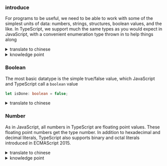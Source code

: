### introduce
For programs to be useful, we need to be able to work with some of the simplest units of data: numbers, strings, structures, boolean values, and the like. In TypeScript, we support much the same types as you would expect in JavaScript, with a convenient enumeration type thrown in to help things along

<details>
  <summary>translate to chinese</summary>
  
  为了让程序成为有用的，我们需要和一些最简单的数据数据单元：数值，字符串，结构体，布尔值等等一起工作。在`TypeScript`中，我们支持了许多你在`JavaScript`中所期望的类似的类型，并且还有枚举类型以帮助处理问题
</details>

<details>
  <summary>knowledge point</summary>
  
  ![](https://raw.githubusercontent.com/wangkaiwd/drawing-bed/master/english-ts-basic-type-introduce.png)
</details>

### Boolean
The most basic datatype is the simple true/false value, which JavaScript and TypeScript call a `boolean` value
```typescript
let isDone: boolean = false;
```

<details>
  <summary>translate to chinese</summary>
  
  最基础的数据类型是简单的`true/false`值，这个值在`JavaScript`和`TypeScript`中叫做`boolean`值
</details>

### Number
As in JavaScript, all numbers in TypeScript are floating point values. These floating point numbers get the type number. In addition to hexadecimal and decimal literals, TypeScript also supports binary and octal literals introduced in ECMAScript 2015.

<details>
  <summary>translate to chinese</summary>
  
  就像在`JavaScript`中一样，所有的数值在`TypeScript`都是浮点值。这些浮点值获得了`number`类型。除了十六进制和十进制字面量外，`TypeScript`还支持在`ECMAScript 2015`里介绍到的二进制和八进制字面量。
</details>

<details>
  <summary>knowledge point</summary>
  
  * in addition to: 除...之外（还）
  * hexadecimal: n. & adj. 十六进制（的）
  * octal: adj. 八进制的
</details>
